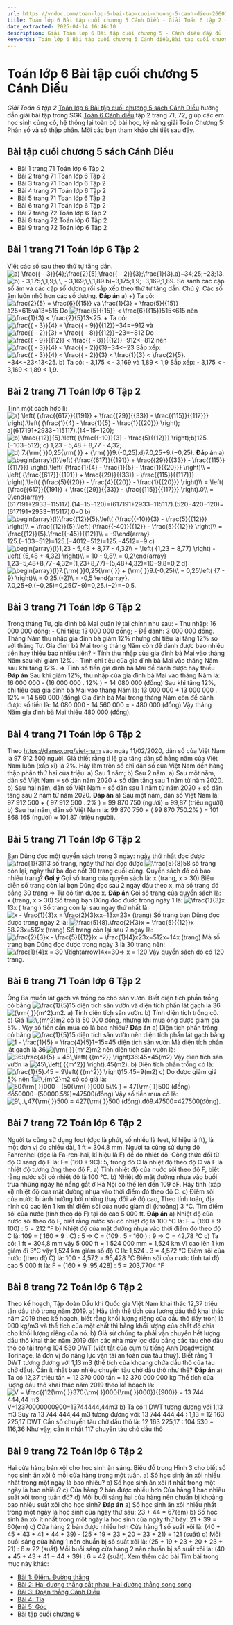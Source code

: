 ```yaml
---
url: https://vndoc.com/toan-lop-6-bai-tap-cuoi-chuong-5-canh-dieu-266072
title: Toán lớp 6 Bài tập cuối chương 5 Cánh Diều - Giải Toán 6 tập 2 - VnDoc.com
date_extracted: 2025-04-14 16:46:10
description: Giải Toán lớp 6 Bài tập cuối chương 5 - Cánh diều đầy đủ lời giải cho từng bài tập để các em học sinh củng cố kỹ năng giải Toán.
keywords: Toán lớp 6 Bài tập cuối chương 5 Cánh diều,Bài tập cuối chương 5 Cánh diều,toán 6,toán lớp 6,giải toán lớp 6,giải toán 6,toán lớp 6 cánh diều,toán 6 cánh diều,giải toán 6 tập 2 cánh diều,giải toán lớp 6 cánh diều,Toán lớp 6 Bài tập cuối chương 5,bài tập cuối chương v,bài tập cuối chương 5
---
```


# Toán lớp 6 Bài tập cuối chương 5 Cánh Diều
 _Giải Toán 6 tập 2_
[Toán lớp 6 Bài tập cuối chương 5 sách Cánh Diều](<https://vndoc.com/toan-lop-6-bai-tap-cuoi-chuong-5-canh-dieu-266072>) hướng dẫn giải bài tập trong SGK [Toán 6 Cánh diều](<https://vndoc.com/toan-lop-6-bai-tap-cuoi-chuong-5-canh-dieu-266072>) tập 2 trang 71, 72, giúp các em học sinh củng cố, hệ thống lại toàn bộ bài học, kỹ năng giải Toán Chương 5: Phân số và số thập phân. Mời các bạn tham khảo chi tiết sau đây.
## **Bài tập cuối chương 5 sách Cánh Diều**
  * Bài 1 trang 71 Toán lớp 6 Tập 2
  * Bài 2 trang 71 Toán lớp 6 Tập 2
  * Bài 3 trang 71 Toán lớp 6 Tập 2
  * Bài 4 trang 71 Toán lớp 6 Tập 2
  * Bài 5 trang 71 Toán lớp 6 Tập 2
  * Bài 6 trang 71 Toán lớp 6 Tập 2
  * Bài 7 trang 72 Toán lớp 6 Tập 2
  * Bài 8 trang 72 Toán lớp 6 Tập 2
  * Bài 9 trang 72 Toán lớp 6 Tập 2

## Bài 1 trang 71 Toán lớp 6 Tập 2
Viết các số sau theo thứ tự tăng dần.
![a\) \\frac{{ - 3}}{4};\\frac{2}{5};\\frac{{ - 2}}{3};\\frac{1}{3}.](https://i.vdoc.vn/data/image/blank.png)a\)−34;25;−23;13.
![b\) - 3,175;\\,1,9;\\,\\, - 3,169;\\,\\,1,89.](https://i.vdoc.vn/data/image/blank.png)b\)−3,175;1,9;−3,169;1,89.
So sánh các cặp số âm và các cặp số dương rồi sắp xếp theo thứ tự tăng dần.
Chú ý: Các số âm luôn nhỏ hơn các số dương.
**Đáp án**
a\)
+\) Ta có:![\\frac{2}{5} = \\frac{6}{{15}} và \\frac{1}{3} = \\frac{5}{{15}}](https://i.vdoc.vn/data/image/blank.png)à25=615và13=515
Do ![\\frac{5}{{15}} < \\frac{6}{{15}}](https://i.vdoc.vn/data/image/blank.png)515<615 nên ![\\frac{1}{3} < \\frac{2}{5}](https://i.vdoc.vn/data/image/blank.png)13<25.
\+ Ta có: ![\\frac{{ - 3}}{4} = \\frac{{ - 9}}{{12}}](https://i.vdoc.vn/data/image/blank.png)−34=−912 và ![\\frac{{ - 2}}{3} = \\frac{{ - 8}}{{12}}](https://i.vdoc.vn/data/image/blank.png)−23=−812
Do ![\\frac{{ - 9}}{{12}} < \\frac{{ - 8}}{{12}}](https://i.vdoc.vn/data/image/blank.png)−912<−812 nên ![\\frac{{ - 3}}{4} < \\frac{{ - 2}}{3}](https://i.vdoc.vn/data/image/blank.png)−34<−23
Sắp xếp: ![\\frac{{ - 3}}{4} < \\frac{{ - 2}}{3} < \\frac{1}{3} < \\frac{2}{5}.](https://i.vdoc.vn/data/image/blank.png)−34<−23<13<25.
b\)
Ta có: - 3,175 < \- 3,169 và 1,89 < 1,9
Sắp xếp: - 3,175 < \- 3,169 < 1,89 < 1,9.
## Bài 2 trang 71 Toán lớp 6 Tập 2
Tính một cách hợp lí:
![a\) \\left\( {\\frac{{617}}{{191}} + \\frac{{29}}{{33}} - \\frac{{115}}{{117}}} \\right\).\\left\( {\\frac{1}{4} - \\frac{1}{5} - \\frac{1}{{20}}} \\right\);](https://i.vdoc.vn/data/image/blank.png)a\)\(617191+2933−115117\).\(14−15−120\);
![b\) \\frac{{12}}{5}.\\left\( {\\frac{{-10}}{3} - \\frac{5}{{12}}} \\right\);](https://i.vdoc.vn/data/image/blank.png)b\)125.\(−103−512\);
c\) 1,23 - 5,48 + 8,77 - 4,32;
![d\) 7.{\\rm{ }}0,25{\\rm{ }} + {\\rm{ }}9.\(-0,25\).](https://i.vdoc.vn/data/image/blank.png)d\)7.0,25+9.\(−0,25\).
**Đáp án**
a\)
![\\begin{array}{l}\\left\( {\\frac{{617}}{{191}} + \\frac{{29}}{{33}} - \\frac{{115}}{{117}}} \\right\).\\left\( {\\frac{1}{4} - \\frac{1}{5} - \\frac{1}{{20}}} \\right\)\\\\ = \\left\( {\\frac{{617}}{{191}} + \\frac{{29}}{{33}} - \\frac{{115}}{{117}}} \\right\).\\left\( {\\frac{5}{{20}} - \\frac{4}{{20}} - \\frac{1}{{20}}} \\right\)\\\\ = \\left\( {\\frac{{617}}{{191}} + \\frac{{29}}{{33}} - \\frac{{115}}{{117}}} \\right\).0\\\\ = 0\\end{array}](https://i.vdoc.vn/data/image/blank.png)\(617191+2933−115117\).\(14−15−120\)=\(617191+2933−115117\).\(520−420−120\)=\(617191+2933−115117\).0=0
b\)
![\\begin{array}{l}\\frac{{12}}{5}.\\left\( {\\frac{{-10}}{3} - \\frac{5}{{12}}} \\right\)\\\\ = \\frac{{12}}{5}.\\left\( {\\frac{{-40}}{{12}} - \\frac{5}{{12}}} \\right\)\\\\ = \\frac{{12}}{5}.\\frac{{-45}}{{12}}\\\\ = -9\\end{array}](https://i.vdoc.vn/data/image/blank.png)125.\(−103−512\)=125.\(−4012−512\)=125.−4512=−9
c\)
![\\begin{array}{l}1,23 - 5,48 + 8,77 - 4,32\\\\ = \\left\( {1,23 + 8,77} \\right\) - \\left\( {5,48 + 4,32} \\right\)\\\\ = 10 - 9,8\\\\ = 0,2\\end{array}](https://i.vdoc.vn/data/image/blank.png)1,23−5,48+8,77−4,32=\(1,23+8,77\)−\(5,48+4,32\)=10−9,8=0,2
d\)
![\\begin{array}{l}7.{\\rm{ }}0,25{\\rm{ }} + {\\rm{ }}9.\(-0,25\)\\\\ = 0,25\\left\( {7 - 9} \\right\)\\\\ = 0,25.\(-2\)\\\\ = -0,5 \\end{array}.](https://i.vdoc.vn/data/image/blank.png)7.0,25+9.\(−0,25\)=0,25\(7−9\)=0,25.\(−2\)=−0,5.
## Bài 3 trang 71 Toán lớp 6 Tập 2
Trong tháng Tư, gia đình bà Mai quản lý tài chính như sau:
\- Thu nhập: 16 000 000 đồng;
\- Chi tiêu: 13 000 000 đồng;
\- Để dành: 3 000 000 đồng.
Tháng Năm thu nhập gia đình bà giảm 12% nhưng chi tiêu lại tăng 12% so với tháng Tư. Gia đình bà Mai trong tháng Năm còn để dành được bao nhiêu tiền hay thiếu bao nhiêu tiền?
\- Tính thu nhập của gia đình bà Mai vào tháng Năm sau khi giảm 12%.
\- Tính chi tiêu của gia đình bà Mai vào tháng Năm sau khi tăng 12%.
=> Tính số tiền gia đình bà Mai để dành được hay thiếu
**Đáp án**
Sau khi giảm 12%, thu nhập của gia đình bà Mai vào tháng Năm là:
16 000 000 - \(16 000 000 . 12% \) = 14 080 000 \(đồng\)
Sau khi tăng 12%, chi tiêu của gia đình bà Mai vào tháng Năm là:
13 000 000 + 13 000 000 . 12% = 14 560 000 \(đồng\)
Gia đình bà Mai trong tháng Năm còn để dành được số tiền là:
14 080 000 - 14 560 000 = - 480 000 \(đồng\)
Vậy tháng Năm gia đình bà Mai thiếu 480 000 \(đồng\).
## Bài 4 trang 71 Toán lớp 6 Tập 2
Theo https://danso.org/viet-nam vào ngày 11/02/2020, dân số của Việt Nam là 97 912 500 người. Giả thiết rằng tỉ lệ gia tăng dân số hằng năm của Việt Nam luôn \(xấp xỉ\) là 2%. Hãy làm tròn số chỉ dân số của Việt Nam đến hàng thập phân thứ hai của triệu:
a\) Sau 1 năm;
b\) Sau 2 năm.
a\) Sau một năm, dân số Việt Nam = số dân năm 2020 + số dân tăng sau 1 năm từ năm 2020.
b\) Sau hai năm, dân số Việt Nam = số dân sau 1 năm từ năm 2020 + số dân tăng sau 2 năm từ năm 2020.
**Đáp án**
a\) Sau một năm, dân số Việt Nam là:
97 912 500 + \( 97 912 500 . 2% \) = 99 870 750 \(người\)
≈ 99,87 \(triệu người\)
b\) Sau hai năm, dân số Việt Nam là:
99 870 750 + \( 99 870 750.2% \) = 101 868 165 \(người\)
≈ 101,87 \(triệu người\).
## Bài 5 trang 71 Toán lớp 6 Tập 2
Bạn Dũng đọc một quyển  sách trong 3 ngày: ngày thứ nhất đọc được ![\\frac{1}{3}](https://i.vdoc.vn/data/image/blank.png)13 số trang, ngày thứ hai đọc được ![\\frac{5}{8}](https://i.vdoc.vn/data/image/blank.png)58 số trang còn lại, ngày thứ ba đọc nốt 30 trang cuối cùng. Quyển sách đó có bao nhiêu trang?
**Gợi ý**
Gọi số trang của quyển sách là: x \(trang, x > 30\)
Biểu diễn số trang còn lại bạn Dũng đọc sau 2 ngày đầu theo x, mà số trang đó bằng 30 trang
=> Từ đó tìm được x.
**Đáp án**
Gọi số trang của quyển sách là: x \(trang, x > 30\)
Số trang bạn Dũng đọc được trong ngày 1 là: ![\\frac{1}{3}x](https://i.vdoc.vn/data/image/blank.png)13x \( trang \)
Số trang còn lại sau ngày thứ nhất là: ![x - \\frac{1}{3}x = \\frac{2}{3}x](https://i.vdoc.vn/data/image/blank.png)x−13x=23x \(trang\)
Số trang bạn Dũng đọc được trong ngày 2 là: ![\\frac{5}{8}.\\frac{2}{3}x = \\frac{5}{{12}}x](https://i.vdoc.vn/data/image/blank.png)58.23x=512x \(trang\)
Số trang còn lại sau 2 ngày là: ![\\frac{2}{3}x - \\frac{5}{{12}}x = \\frac{1}{4}x](https://i.vdoc.vn/data/image/blank.png)23x−512x=14x \(trang\)
Mà số trang bạn Dũng đọc được trong ngày 3 là 30 trang nên:
![\\frac{1}{4}x = 30 \\Rightarrow](https://i.vdoc.vn/data/image/blank.png)14x=30⇒ x = 120
Vậy quyển sách đó có 120 trang.
## Bài 6 trang 71 Toán lớp 6 Tập 2
Ông Ba muốn lát gạch và trồng cỏ cho sân vườn. Biết diện tích phần trồng cỏ bằng ![\\frac{1}{5}](https://i.vdoc.vn/data/image/blank.png)15 diện tích sân vườn và diện tích phần lát gạch là 36 ![{\\rm{ }}{m^2}.](https://i.vdoc.vn/data/image/blank.png)m2.
a\) Tính diện tích sân vườn.
b\) Tính diện tích trồng cỏ.
c\) Giá 1![\\,{m^2}](https://i.vdoc.vn/data/image/blank.png)m2 cỏ là 50 000 đồng, nhưng khi mua ông được giảm giá 5% . Vậy số tiền cần mua cỏ là bao nhiêu?
**Đáp án**
a\)
Diện tích phần trồng cỏ bằng ![\\frac{1}{5}](https://i.vdoc.vn/data/image/blank.png)15 diện tích sân vườn nên diện tích phần lát gạch bằng ![1 - \\frac{1}{5} = \\frac{4}{5}](https://i.vdoc.vn/data/image/blank.png)1−15=45 diện tích sân vườn
Mà diện tích phần lát gạch là 36![{\\rm{ }}{m^2}](https://i.vdoc.vn/data/image/blank.png)m2 nên diện tích sân vườn là:
![36:\\frac{4}{5} = 45\\,\\left\( {{m^2}} \\right\)](https://i.vdoc.vn/data/image/blank.png)36:45=45\(m2\)
Vậy diện tích sân vườn là ![45\\,\\left\( {{m^2}} \\right\).](https://i.vdoc.vn/data/image/blank.png)45\(m2\).
b\) Diện tích phần trồng cỏ là: ![\\frac{1}{5}.45 = 9\\left\( {{m^2}} \\right\)](https://i.vdoc.vn/data/image/blank.png)15.45=9\(m2\)
c\) Do được giảm giá 5% nên 1![\\,{m^2}](https://i.vdoc.vn/data/image/blank.png)m2 cỏ có giá là:
![50{\\rm{ }}000 - \(50{\\rm{ }}000.5\\% \) = 47{\\rm{ }}500 \(đồng\)](https://i.vdoc.vn/data/image/blank.png)đồ50000−\(50000.5%\)=47500\(đồng\)
Vậy số tiền mua cỏ là:
![9\\,.\\,47{\\rm{ }}500 = 427{\\rm{ }}500 \(đồng\).](https://i.vdoc.vn/data/image/blank.png)đồ9.47500=427500\(đồng\).
## Bài 7 trang 72 Toán lớp 6 Tập 2
Người ta cũng sử dụng foot \(đọc là phút, số nhiều là feet, kí hiệu là ft\), là một đơn vị đo chiều dài, 1 ft = 304,8 mm. Người ta cũng sử dụng độ Fahrenhei \(đọc là Fa-ren-hai, kí hiệu là F\) để đo nhiệt độ. Công thức đổi từ độ C sang độ F là: F= \(160 + 9C\): 5, trong đó C là nhiệt độ theo độ C và F là nhiệt độ tương ứng theo độ F.
a\) Tính nhiệt độ của nước sôi theo độ F, biết rằng nước sôi có nhiệt độ là 100 °C.
b\) Nhiệt độ mặt đường nhựa vào buổi trưa những ngày hè nắng gắt ở Hà Nội có thể lên đến 109 oF. Hãy tính \(xấp xỉ\) nhiệt độ của mặt đường nhựa vào thời điểm đó theo độ C.
c\) Điểm sôi của nước bị ảnh hưởng bởi những thay đổi về độ cao, Theo tính toán, địa hình cứ cao lên 1 km thì điểm sôi của nước giảm đi \(khoảng\) 3 °C. Tìm điểm sôi của nước \(tính theo độ F\) tại độ cao 5 000 ft.
**Đáp án**
a\) Nhiệt độ của nước sôi theo độ F, biết rằng nước sôi có nhiệt độ là 100 °C là:
F = \(160 + 9 . 100\) : 5 = 212 °F
b\) Nhiệt độ của mặt đường nhựa vào thời điểm đó theo độ C là:
109 = \( 160 + 9 . C\) : 5
=> C = \(109 . 5 - 160 \) : 9
=> C = 42,78 °C
c\)
Ta có: 1 ft = 304,8 mm vậy 5 000 ft = 1 524 000 mm = 1,524 km
Vì cao lên 1 km giảm đi 3°C vậy 1,524 km giảm số độ C là:
1,524 . 3 = 4,572 °C
Điểm sôi của nước \(theo độ C\) là:
100 - 4,572 = 95,428 °C
Điểm sôi của nước tính tại độ cao 5 000 ft là:
F = \(160 + 9 .95,428\) : 5 = 203,7704 °F
## Bài 8 trang 72 Toán lớp 6 Tập 2
Theo kế hoạch, Tập đoàn Dầu khí Quốc gia Việt Nam khai thác 12,37 triệu tấn dầu thô trong năm 2019.
a\) Hãy tính thể tích của lượng dầu thô khai thác năm 2019 theo kế hoạch, biết rằng khối lượng riêng của dầu thô \(lấy tròn\) là 900 kg/m3 và thể tích của một chất thì bằng khối lượng của chất đó chia cho khối lượng riêng của nó.
b\) Giả sử chúng ta phải vận chuyển hết lượng dầu thô khai thác năm 2019 đến các nhà máy lọc dầu bằng các tàu chở dầu thô có tải trọng 104 530 DWT \(viết tắt của cụm từ tiếng Anh Deadweight Torinage, là đơn vị đo năng lực vận tải an toàn của tàu thuỷ\). Biết rằng 1 DWT tương đương với 1,13 m3 \(thể tích của khoang chứa dầu thô của tàu chở dầu\). Cần ít nhất bao nhiêu chuyến tàu chở dầu thô như thế?
**Đáp án**
a\) Ta có 12,37 triệu tấn = 12 370 000 tấn = 12 370 000 000 kg
Thể tích của lượng dầu thô khai thác năm 2019 theo kế hoạch là:
![V = \\frac{{12{\\rm{ }}370{\\rm{ }}000{\\rm{ }}000}}{{900}} = 13 744 444,44 m3](https://i.vdoc.vn/data/image/blank.png)V=12370000000900=13744444,44m3
b\) Ta có 1 DWT tương đương với 1,13 m3
Suy ra 13 744 444,44 m3 tương đương với:
13 744 444,44 : 1,13 = 12 163 225,17 DWT
Cần số chuyến tàu chở dầu thô là: 12 163 225,17 : 104 530 = 116,36
Như vậy, cần ít nhất 117 chuyến tàu chở dầu thô
## Bài 9 trang 72 Toán lớp 6 Tập 2
Hai cửa hàng bán xôi cho học sinh ăn sáng. Biểu đồ trong Hình 3 cho biết số học sinh ăn xôi ở mỗi cửa hàng trong một tuần.
a\) Số học sinh ăn xôi nhiều nhất trong một ngày là bao nhiêu?
b\) Số học sinh ăn xôi ít nhất trong một ngày là bao nhiêu?
c\) Cửa hàng 2 bán được nhiều hơn Cửa hàng 1 bao nhiêu suất xôi trong tuần đó?
d\) Mỗi buổi sáng hai cửa hàng nên chuẩn bị khoảng bao nhiêu suất xôi cho học sinh?
**Đáp án**
a\) Số học sinh ăn xôi nhiều nhất trong một ngày là học sinh của ngày thứ sáu:
23 + 44 = 67\(em\)
b\) Số học sinh ăn xôi ít nhất trong một ngày là học sinh của ngày thứ bảy:
21 + 39 = 60\(em\)
c\) Cửa hàng 2 bán được nhiều hơn Cửa hàng 1 số suất xôi là:
\(40 + 45 + 43 + 41 + 44 + 39\) - \(25 + 19 + 23 + 20 + 23 + 21\) = 121 \(suất\)
d\) Mỗi buổi sáng cửa hàng 1 nên chuẩn bị số suất xôi là:
\(25 + 19 + 23 + 20 + 23 + 21\) : 6 ≈ 22 \(suất\)
Mỗi buổi sáng cửa hàng 2 nên chuẩn bị số suất xôi là:
\(40 + 45 + 43 + 41 + 44 + 39\) : 6 = 42 \(suất\).
Xem thêm các bài Tìm bài trong mục này khác:
  * [Bài 1: Điểm. Đường thẳng ](</toan-lop-6-bai-1-diem-duong-thang-canh-dieu-266082>)
  * [Bài 2: Hai đường thẳng cắt nhau. Hai đường thẳng song song](</toan-lop-6-bai-2-hai-duong-thang-cat-nhau-hai-duong-thang-song-song-266088>)
  * [Bài 3: Đoạn thẳng Cánh Diều](</toan-lop-6-bai-3-doan-thang-canh-dieu-266096>)
  * [Bài 4: Tia](</toan-lop-6-bai-4-tia-canh-dieu-266101>)
  * [Bài 5: Góc ](</toan-lop-6-bai-5-goc-canh-dieu-266104>)
  * [Bài tập cuối chương 6](</toan-lop-6-bai-tap-cuoi-chuong-6-canh-dieu-266107>)

